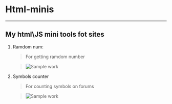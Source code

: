 # Html-minis
---------------------
## My html\JS mini tools fot sites

1. Ramdom num:
    > For getting ramdom number
    
    >![Sample work](https://i.ibb.co/VqB83bF/2020-07-14-14-38-04.png)
    
 2. Symbols counter
    > For counting symbols on forums
    
    >![Sample work](https://i.ibb.co/GTYPhXc/2020-07-14-14-33-12.png)
